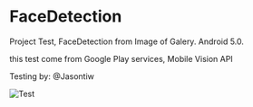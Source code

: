 # FaceDetection
Project Test, FaceDetection from Image of Galery. Android 5.0.

this test come from Google Play services, Mobile Vision API

Testing by: @Jasontiw

![Test](https://lh3.googleusercontent.com/y54B6qRY7mK9w_MiN7kQeezm_R0jm68w3x8hKN4sngOCgMMDOxAl7JM813nkkOKdSmSbWQ=w1366-h768-rw-no)
